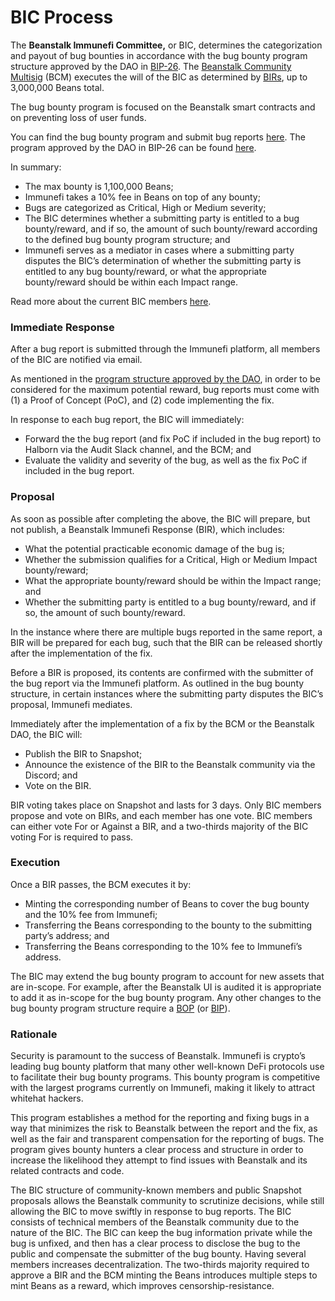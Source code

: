 # BIC Process

The **Beanstalk Immunefi Committee,** or BIC, determines the categorization and payout of bug bounties in accordance with the bug bounty program structure approved by the DAO in [BIP-26](https://github.com/BeanstalkFarms/Beanstalk-Governance-Proposals/blob/master/bip/bip-26-bug-bounty-program.md). The [Beanstalk Community Multisig](bcm-process.md) (BCM) executes the will of the BIC as determined by [BIRs](../proposals.md#bir), up to 3,000,000 Beans total.

The bug bounty program is focused on the Beanstalk smart contracts and on preventing loss of user funds.

You can find the bug bounty program and submit bug reports [here](https://immunefi.com/bounty/beanstalk). The program approved by the DAO in BIP-26 can be found [here](https://arweave.net/IFdanx-jNv8VQ2FWRa8tVsvwrPH3coz60S2wAPPm\_Uw).

In summary:

* The max bounty is 1,100,000 Beans;
* Immunefi takes a 10% fee in Beans on top of any bounty;
* Bugs are categorized as Critical, High or Medium severity;
* The BIC determines whether a submitting party is entitled to a bug bounty/reward, and if so, the amount of such bounty/reward according to the defined bug bounty program structure; and
* Immunefi serves as a mediator in cases where a submitting party disputes the BIC’s determination of whether the submitting party is entitled to any bug bounty/reward, or what the appropriate bounty/reward should be within each Impact range.

Read more about the current BIC members [here](bic-dashboard.md).

### Immediate Response

After a bug report is submitted through the Immunefi platform, all members of the BIC are notified via email.

As mentioned in the [program structure approved by the DAO](https://arweave.net/IFdanx-jNv8VQ2FWRa8tVsvwrPH3coz60S2wAPPm\_Uw), in order to be considered for the maximum potential reward, bug reports must come with (1) a Proof of Concept (PoC), and (2) code implementing the fix.

In response to each bug report, the BIC will immediately:

* Forward the the bug report (and fix PoC if included in the bug report) to Halborn via the Audit Slack channel, and the BCM; and
* Evaluate the validity and severity of the bug, as well as the fix PoC if included in the bug report.

### Proposal

As soon as possible after completing the above, the BIC will prepare, but not publish, a Beanstalk Immunefi Response (BIR), which includes:

* What the potential practicable economic damage of the bug is;
* Whether the submission qualifies for a Critical, High or Medium Impact bounty/reward;
* What the appropriate bounty/reward should be within the Impact range; and
* Whether the submitting party is entitled to a bug bounty/reward, and if so, the amount of such bounty/reward.

In the instance where there are multiple bugs reported in the same report, a BIR will be prepared for each bug, such that the BIR can be released shortly after the implementation of the fix.

Before a BIR is proposed, its contents are confirmed with the submitter of the bug report via the Immunefi platform. As outlined in the bug bounty structure, in certain instances where the submitting party disputes the BIC’s proposal, Immunefi mediates.

Immediately after the implementation of a fix by the BCM or the Beanstalk DAO, the BIC will:

* Publish the BIR to Snapshot;
* Announce the existence of the BIR to the Beanstalk community via the Discord; and
* Vote on the BIR.

BIR voting takes place on Snapshot and lasts for 3 days. Only BIC members propose and vote on BIRs, and each member has one vote. BIC members can either vote For or Against a BIR, and a two-thirds majority of the BIC voting For is required to pass.

### Execution

Once a BIR passes, the BCM executes it by:

* Minting the corresponding number of Beans to cover the bug bounty and the 10% fee from Immunefi;
* Transferring the Beans corresponding to the bounty to the submitting party’s address; and
* Transferring the Beans corresponding to the 10% fee to Immunefi’s address.

The BIC may extend the bug bounty program to account for new assets that are in-scope. For example, after the Beanstalk UI is audited it is appropriate to add it as in-scope for the bug bounty program. Any other changes to the bug bounty program structure require a [BOP](../proposals.md#bop) (or [BIP](../proposals.md#bip)).

### Rationale

Security is paramount to the success of Beanstalk. Immunefi is crypto’s leading bug bounty platform that many other well-known DeFi protocols use to facilitate their bug bounty programs. This bounty program is competitive with the largest programs currently on Immunefi, making it likely to attract whitehat hackers.

This program establishes a method for the reporting and fixing bugs in a way that minimizes the risk to Beanstalk between the report and the fix, as well as the fair and transparent compensation for the reporting of bugs. The program gives bounty hunters a clear process and structure in order to increase the likelihood they attempt to find issues with Beanstalk and its related contracts and code.

The BIC structure of community-known members and public Snapshot proposals allows the Beanstalk community to scrutinize decisions, while still allowing the BIC to move swiftly in response to bug reports. The BIC consists of technical members of the Beanstalk community due to the nature of the BIC. The BIC can keep the bug information private while the bug is unfixed, and then has a clear process to disclose the bug to the public and compensate the submitter of the bug bounty. Having several members increases decentralization. The two-thirds majority required to approve a BIR and the BCM minting the Beans introduces multiple steps to mint Beans as a reward, which improves censorship-resistance.
